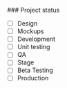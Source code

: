 \### Project status

- [ ] Design
- [ ] Mockups
- [ ] Development
- [ ] Unit testing
- [ ] QA
- [ ] Stage
- [ ] Beta Testing
- [ ] Production